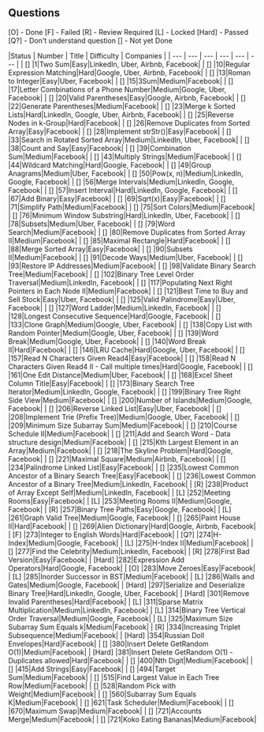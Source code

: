 ## Questions

[O] - Done
[F] - Failed
[R] - Review Required
[L] - Locked
[Hard] - Passed
[Q?] - Don't understand question
[] - Not yet Done

|Status | Number | Title | Difficulty | Companies |
| --- | --- | --- | --- | --- | --- |
| [] |1|Two Sum|Easy|LinkedIn, Uber, Airbnb, Facebook|
| [] |10|Regular Expression Matching|Hard|Google, Uber, Airbnb, Facebook|
| [] |13|Roman to Integer|Easy|Uber, Facebook|
| [] |15|3Sum|Medium|Facebook|
| [] |17|Letter Combinations of a Phone Number|Medium|Google, Uber, Facebook|
| [] |20|Valid Parentheses|Easy|Google, Airbnb, Facebook|
| [] |22|Generate Parentheses|Medium|Facebook|
| [] |23|Merge k Sorted Lists|Hard|LinkedIn, Google, Uber, Airbnb, Facebook|
| [] |25|Reverse Nodes in k-Group|Hard|Facebook|
| [] |26|Remove Duplicates from Sorted Array|Easy|Facebook|
| [] |28|Implement strStr()|Easy|Facebook|
| [] |33|Search in Rotated Sorted Array|Medium|LinkedIn, Uber, Facebook|
| [] |38|Count and Say|Easy|Facebook|
| [] |39|Combination Sum|Medium|Facebook|
| [] |43|Multiply Strings|Medium|Facebook|
| [] |44|Wildcard Matching|Hard|Google, Facebook|
| [] |49|Group Anagrams|Medium|Uber, Facebook|
| [] |50|Pow(x, n)|Medium|LinkedIn, Google, Facebook|
| [] |56|Merge Intervals|Medium|LinkedIn, Google, Facebook|
| [] |57|Insert Interval|Hard|LinkedIn, Google, Facebook|
| [] |67|Add Binary|Easy|Facebook|
| [] |69|Sqrt(x)|Easy|Facebook|
| [] |71|Simplify Path|Medium|Facebook|
| [] |75|Sort Colors|Medium|Facebook|
| [] |76|Minimum Window Substring|Hard|LinkedIn, Uber, Facebook|
| [] |78|Subsets|Medium|Uber, Facebook|
| [] |79|Word Search|Medium|Facebook|
| [] |80|Remove Duplicates from Sorted Array II|Medium|Facebook|
| [] |85|Maximal Rectangle|Hard|Facebook|
| [] |88|Merge Sorted Array|Easy|Facebook|
| [] |90|Subsets II|Medium|Facebook|
| [] |91|Decode Ways|Medium|Uber, Facebook|
| [] |93|Restore IP Addresses|Medium|Facebook|
| [] |98|Validate Binary Search Tree|Medium|Facebook|
| [] |102|Binary Tree Level Order Traversal|Medium|LinkedIn, Facebook|
| [] |117|Populating Next Right Pointers in Each Node II|Medium|Facebook|
| [] |121|Best Time to Buy and Sell Stock|Easy|Uber, Facebook|
| [] |125|Valid Palindrome|Easy|Uber, Facebook|
| [] |127|Word Ladder|Medium|LinkedIn, Facebook|
| [] |128|Longest Consecutive Sequence|Hard|Google, Facebook|
| [] |133|Clone Graph|Medium|Google, Uber, Facebook|
| [] |138|Copy List with Random Pointer|Medium|Google, Uber, Facebook|
| [] |139|Word Break|Medium|Google, Uber, Facebook|
| [] |140|Word Break II|Hard|Facebook|
| [] |146|LRU Cache|Hard|Google, Uber, Facebook|
| [] |157|Read N Characters Given Read4|Easy|Facebook|
| [] |158|Read N Characters Given Read4 II - Call multiple times|Hard|Google, Facebook|
| [] |161|One Edit Distance|Medium|Uber, Facebook|
| [] |168|Excel Sheet Column Title|Easy|Facebook|
| [] |173|Binary Search Tree Iterator|Medium|LinkedIn, Google, Facebook|
| [] |199|Binary Tree Right Side View|Medium|Facebook|
| [] |200|Number of Islands|Medium|Google, Facebook|
| [] |206|Reverse Linked List|Easy|Uber, Facebook|
| [] |208|Implement Trie (Prefix Tree)|Medium|Google, Uber, Facebook|
| [] |209|Minimum Size Subarray Sum|Medium|Facebook|
| [] |210|Course Schedule II|Medium|Facebook|
| [] |211|Add and Search Word - Data structure design|Medium|Facebook|
| [] |215|Kth Largest Element in an Array|Medium|Facebook|
| [] |218|The Skyline Problem|Hard|Google, Facebook|
| [] |221|Maximal Square|Medium|Airbnb, Facebook|
| [] |234|Palindrome Linked List|Easy|Facebook|
| [] |235|Lowest Common Ancestor of a Binary Search Tree|Easy|Facebook|
| [] |236|Lowest Common Ancestor of a Binary Tree|Medium|LinkedIn, Facebook|
| [R] |238|Product of Array Except Self|Medium|LinkedIn, Facebook|
| [L] |252|Meeting Rooms|Easy|Facebook|
| [L] |253|Meeting Rooms II|Medium|Google, Facebook|
| [R] |257|Binary Tree Paths|Easy|Google, Facebook|
| [L] |261|Graph Valid Tree|Medium|Google, Facebook|
| [] |265|Paint House II|Hard|Facebook|
| [] |269|Alien Dictionary|Hard|Google, Airbnb, Facebook|
| [F] |273|Integer to English Words|Hard|Facebook|
| [Q?] |274|H-Index|Medium|Google, Facebook|
| [L] |275|H-Index II|Medium|Facebook|
| [] |277|Find the Celebrity|Medium|LinkedIn, Facebook|
| [R] |278|First Bad Version|Easy|Facebook|
| [Hard] |282|Expression Add Operators|Hard|Google, Facebook|
| [O] |283|Move Zeroes|Easy|Facebook|
| [L] |285|Inorder Successor in BST|Medium|Facebook|
| [L] |286|Walls and Gates|Medium|Google, Facebook|
| [Hard] |297|Serialize and Deserialize Binary Tree|Hard|LinkedIn, Google, Uber, Facebook|
| [Hard] |301|Remove Invalid Parentheses|Hard|Facebook|
| [L] |311|Sparse Matrix Multiplication|Medium|LinkedIn, Facebook|
| [L] |314|Binary Tree Vertical Order Traversal|Medium|Google, Facebook|
| [L] |325|Maximum Size Subarray Sum Equals k|Medium|Facebook|
| [R] |334|Increasing Triplet Subsequence|Medium|Facebook|
| [Hard] |354|Russian Doll Envelopes|Hard|Facebook|
| [] |380|Insert Delete GetRandom O(1)|Medium|Facebook|
| [Hard] |381|Insert Delete GetRandom O(1) - Duplicates allowed|Hard|Facebook|
| [] |400|Nth Digit|Medium|Facebook|
| [] |415|Add Strings|Easy|Facebook|
| [] |494|Target Sum|Medium|Facebook|
| [] |515|Find Largest Value in Each Tree Row|Medium|Facebook|
| [] |528|Random Pick with Weight|Medium|Facebook|
| [] |560|Subarray Sum Equals K|Medium|Facebook|
| [] |621|Task Scheduler|Medium|Facebook|
| [] |670|Maximum Swap|Medium|Facebook|
| [] |721|Accounts Merge|Medium|Facebook|
| [] |721|Koko Eating Bananas|Medium|Facebook|